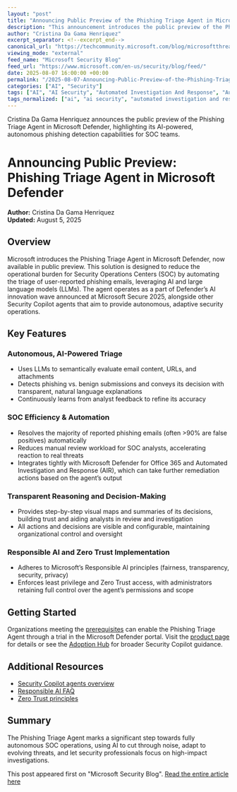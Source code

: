 ```yaml
---
layout: "post"
title: "Announcing Public Preview of the Phishing Triage Agent in Microsoft Defender"
description: "This announcement introduces the public preview of the Phishing Triage Agent in Microsoft Defender. The agent leverages AI and large language models to automate the triage of user-reported phishing emails, improve SOC efficiency, and enhance security operations with autonomous analysis and continuous learning. It provides transparent decision-making, integrates with Automated Investigation and Response in Defender for Office 365, and adheres to Responsible AI and Zero Trust principles. The solution significantly reduces manual burden, accelerates incident response, and lets analysts focus on real threats."
author: "Cristina Da Gama Henriquez"
excerpt_separator: <!--excerpt_end-->
canonical_url: "https://techcommunity.microsoft.com/blog/microsoftthreatprotectionblog/announcing-public-preview-phishing-triage-agent-in-microsoft-defender/4438301"
viewing_mode: "external"
feed_name: "Microsoft Security Blog"
feed_url: "https://www.microsoft.com/en-us/security/blog/feed/"
date: 2025-08-07 16:00:00 +00:00
permalink: "/2025-08-07-Announcing-Public-Preview-of-the-Phishing-Triage-Agent-in-Microsoft-Defender.html"
categories: ["AI", "Security"]
tags: ["AI", "AI Security", "Automated Investigation And Response", "Autonomous Security", "Defender For Office 365", "Incident Response", "Large Language Models", "Microsoft Defender", "News", "Phishing Detection", "Phishing Triage Agent", "Responsible AI", "Security", "Security Copilot", "Security Operations Center", "SOC Automation", "Threat Intelligence", "Zero Trust Security"]
tags_normalized: ["ai", "ai security", "automated investigation and response", "autonomous security", "defender for office 365", "incident response", "large language models", "microsoft defender", "news", "phishing detection", "phishing triage agent", "responsible ai", "security", "security copilot", "security operations center", "soc automation", "threat intelligence", "zero trust security"]
---
```


Cristina Da Gama Henriquez announces the public preview of the Phishing Triage Agent in Microsoft Defender, highlighting its AI-powered, autonomous phishing detection capabilities for SOC teams.<!--excerpt_end-->

# Announcing Public Preview: Phishing Triage Agent in Microsoft Defender

**Author:** Cristina Da Gama Henriquez  
**Updated:** August 5, 2025  

## Overview

Microsoft introduces the Phishing Triage Agent in Microsoft Defender, now available in public preview. This solution is designed to reduce the operational burden for Security Operations Centers (SOC) by automating the triage of user-reported phishing emails, leveraging AI and large language models (LLMs). The agent operates as a part of Defender’s AI innovation wave announced at Microsoft Secure 2025, alongside other Security Copilot agents that aim to provide autonomous, adaptive security operations.

## Key Features

### Autonomous, AI-Powered Triage

- Uses LLMs to semantically evaluate email content, URLs, and attachments
- Detects phishing vs. benign submissions and conveys its decision with transparent, natural language explanations
- Continuously learns from analyst feedback to refine its accuracy

### SOC Efficiency & Automation

- Resolves the majority of reported phishing emails (often >90% are false positives) automatically
- Reduces manual review workload for SOC analysts, accelerating reaction to real threats
- Integrates tightly with Microsoft Defender for Office 365 and Automated Investigation and Response (AIR), which can take further remediation actions based on the agent’s output

### Transparent Reasoning and Decision-Making

- Provides step-by-step visual maps and summaries of its decisions, building trust and aiding analysts in review and investigation
- All actions and decisions are visible and configurable, maintaining organizational control and oversight

### Responsible AI and Zero Trust Implementation

- Adheres to Microsoft’s Responsible AI principles (fairness, transparency, security, privacy)
- Enforces least privilege and Zero Trust access, with administrators retaining full control over the agent’s permissions and scope

## Getting Started

Organizations meeting the [prerequisites](https://learn.microsoft.com/defender-xdr/phishing-triage-agent#prerequisites) can enable the Phishing Triage Agent through a trial in the Microsoft Defender portal. Visit the [product page](https://learn.microsoft.com/defender-xdr/phishing-triage-agent) for details or see the [Adoption Hub](https://adoption.microsoft.com/security-copilot/) for broader Security Copilot guidance.

## Additional Resources

- [Security Copilot agents overview](https://techcommunity.microsoft.com/blog/SecurityCopilotBlog/automate-cybersecurity-at-scale-with-microsoft-security-copilot-agents/4394675/)
- [Responsible AI FAQ](https://learn.microsoft.com/copilot/security/rai-faqs-security-copilot-agents)
- [Zero Trust principles](https://www.microsoft.com/security/business/zero-trust)

## Summary

The Phishing Triage Agent marks a significant step towards fully autonomous SOC operations, using AI to cut through noise, adapt to evolving threats, and let security professionals focus on high-impact investigations.

This post appeared first on "Microsoft Security Blog". [Read the entire article here](https://techcommunity.microsoft.com/blog/microsoftthreatprotectionblog/announcing-public-preview-phishing-triage-agent-in-microsoft-defender/4438301)
